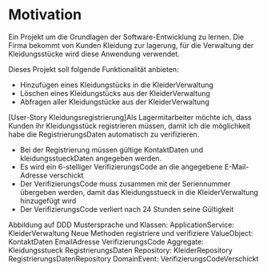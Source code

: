 # Motivation 
Ein Projekt um die Grundlagen der Software-Entwicklung zu lernen.
Die Firma bekommt von Kunden Kleidung zur lagerung, für die Verwaltung der Kleidungsstücke wird diese Anwendung verwendet. 

Dieses Projekt soll folgende Funktionalität anbieten:
- Hinzufügen eines Kleidungstücks in die KleiderVerwaltung
- Löschen eines Kleidungstücks aus der KleiderVerwaltung
- Abfragen aller Kleidungstücke aus der KleiderVerwaltung

[User-Story Kleidungsregistrierung]Als Lagermitarbeiter möchte ich, dass Kunden ihr Kleidungsstück registrieren müssen, damit ich die möglichkeit habe die RegistrierungsDaten automatisch zu verifizieren.
- Bei der Registrierung müssen gültige KontaktDaten und kleidungsstueckDaten angegeben werden.
- Es wird ein 6-stelliger VerifizierungsCode an die angegebene E-Mail-Adresse verschickt
- Der VerifizierungsCode muss zusammen mit der Seriennummer übergeben werden, damit das Kleidungsstueck in die KleiderVerwaltung hinzugefügt wird
- Der VerifizierungsCode verliert nach 24 Stunden seine Gültigkeit

Abbildung auf DDD Mustersprache und Klassen:
ApplicationService: 
    KleiderVerwaltung
        Neue Methoden registriere und verifiziere
ValueObject:
    KontaktDaten
    EmailAdresse
    VerifizierungsCode
Aggregate:
    Kleidungsstueck
    RegistrierungsDaten
Repository:
    KleiderRepository
    RegistrierungsDatenRepository
DomainEvent:
    VerifizierungsCodeVerschickt
